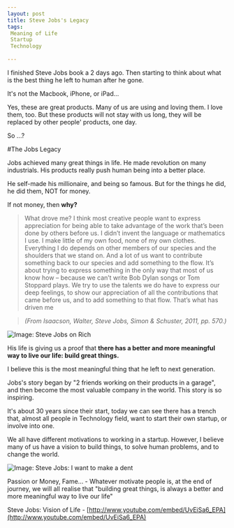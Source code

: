 ```yaml
---
layout: post
title: Steve Jobs's Legacy
tags:
 Meaning of Life
 Startup
 Technology
 
---
```

I finished Steve Jobs book a 2 days ago. Then starting to think about what is the best thing he left to human after he gone.

It's not the Macbook, iPhone, or iPad…

Yes, these are great products. Many of us are using and loving them. I love them, too. But these products will not stay with us long, they will be replaced by other people' products, one day.

So ...?

#The Jobs Legacy

Jobs achieved many great things in life. He made revolution on many industrials. His products really push human being into a better place.

He self-made his millionaire, and being so famous. But for the things he did, he did them, NOT for money.

If not money, then __why?__

> What drove me? I think most creative people want to express appreciation for being able to take advantage of the work that’s been done by others before us. I didn’t invent the language or mathematics I use. I make little of my own food, none of my own clothes. Everything I do depends on other members of our species and the shoulders that we stand on. And a lot of us want to contribute something back to our species and add something to the flow. It’s about trying to express something in the only way that most of us know how – because we can’t write Bob Dylan songs or Tom Stoppard plays. We try to use the talents we do have to express our deep feelings, to show our appreciation of all the contributions that came before us, and to add something to that flow. That’s what has driven me

> _(From Isaacson, Walter, Steve Jobs, Simon & Schuster, 2011, pp. 570.)_

![Image: Steve Jobs on Rich](http://kong.vn/images/2012/steve_jobs_rich.jpg)

His life is giving us a proof that __there has a better and more meaningful way to live our life: build great things.__

I believe this is the most meaningful thing that he left to next generation.

Jobs's story began by "2 friends working on their products in a garage", and then become the most valuable company in the world. This story is so inspiring. 

It's about 30 years since their start, today we can see there has a trench that, almost all people in Technology field, want to start their own startup, or involve into one.

We all have different motivations to working in a startup. However, I believe many of us have a vision to build things, to solve human problems, and to change the world.

![Image: Steve Jobs: I want to make a dent](http://kong.vn/images/2012/steve_jobs_dent.jpg)

Passion or Money, Fame... - Whatever motivate people is, at the end of journey, we will all realise that "building great things, is always a better and more meaningful way to live our life"

Steve Jobs: Vision of Life - [http://www.youtube.com/embed/UvEiSa6_EPA](http://www.youtube.com/embed/UvEiSa6_EPA)